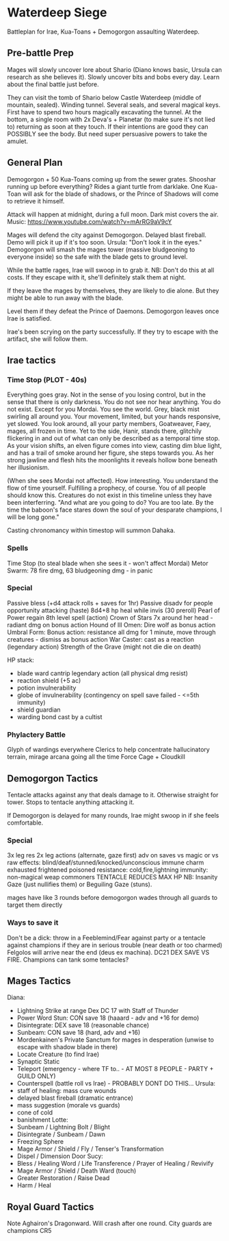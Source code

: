 # Waterdeep Siege
Battleplan for Irae, Kua-Toans + Demogorgon assaulting Waterdeep.

## Pre-battle Prep
Mages will slowly uncover lore about Shario (Diano knows basic, Ursula can research as she believes it). Slowly uncover bits and bobs every day. Learn about the final battle just before.

They can visit the tomb of Shario below Castle Waterdeep (middle of mountain, sealed). Winding tunnel. Several seals, and several magical keys. First have to spend two hours magically excavating the tunnel. At the bottom, a single room with 2x Deva's + Planetar (to make sure it's not lied to) returning as soon at they touch. If their intentions are good they can POSSIBLY see the body. But need super persuasive powers to take the amulet.


## General Plan
Demogorgon + 50 Kua-Toans coming up from the sewer grates.
Shooshar running up before everything? Rides a giant turtle from darklake.
One Kua-Toan will ask for the blade of shadows, or the Prince of Shadows will come to retrieve it himself.

Attack will happen at midnight, during a full moon. Dark mist covers the air.
Music: https://www.youtube.com/watch?v=mArRG9aV9cY

Mages will defend the city against Demogorgon. Delayed blast fireball. Demo will pick it up if it's too soon. Ursula: "Don't look it in the eyes."
Demogorgon will smash the mages tower (massive bludgeoning to everyone inside) so the safe with the blade gets to ground level.

While the battle rages, Irae will swoop in to grab it. NB: Don't do this at all costs. If they escape with it, she'll definitely stalk them at night.

If they leave the mages by themselves, they are likely to die alone.
But they might be able to run away with the blade.

Level them if they defeat the Prince of Daemons.
Demogorgon leaves once Irae is satisfied.

Irae's been scrying on the party successfully. If they try to escape with the artifact, she will follow them.


## Irae tactics
### Time Stop (PLOT - 40s)
Everything goes gray. Not in the sense of you losing control, but in the sense that there is only darkness. You do not see nor hear anything. You do not exist. Except for you Mordai. You see the world. Grey, black mist swirling all around you. Your movement, limited, but your hands responsive, yet slowed. You look around, all your party members, Goatweaver, Faey, mages, all frozen in time. Yet to the side, Hanir, stands there, glitchily flickering in and out of what can only be described as a temporal time stop. As your vision shifts, an elven figure comes into view, casting dim blue light, and has a trail of smoke around her figure, she steps towards you. As her strong jawline and flesh hits the moonlights it reveals hollow bone beneath her illusionism.

(When she sees Mordai not affected). How interesting. You understand the flow of time yourself.
Fulfilling a prophecy, of course. You of all people should know this. Creatures do not exist in this timeline unless they have been interferring.
"And what are you going to do? You are too late. By the time the baboon's face stares down the soul of your desparate champions, I will be long gone."


Casting chronomancy within timestop will summon Dahaka.

### Spells
Time Stop (to steal blade when she sees it - won't affect Mordai)
Metor Swarm: 78 fire dmg, 63 bludgeoning dmg - in panic


### Special
Passive bless (+d4 attack rolls + saves for 1hr)
Passive disadv for people opportunity attacking (haste)
8d4+8 hp heal while invis (30 preroll)
Pearl of Power regain 8th level spell (action)
Crown of Stars 7x around her head - radiant dmg on bonus action
Hound of Ill Omen: Dire wolf as bonus action
Umbral Form: Bonus action: resistance all dmg for 1 minute, move through creatures - dismiss as bonus action
War Caster: cast as a reaction (legendary action)
Strength of the Grave (might not die die on death)

HP stack:
- blade ward cantrip legendary action (all physical dmg resist)
- reaction shield (+5 ac)
- potion invulnerability
- globe of invulnerability (contingency on spell save failed - <=5th immunity)
- shield guardian
- warding bond cast by a cultist

### Phylactery Battle
Glyph of wardings everywhere
Clerics to help concentrate
hallucinatory terrain, mirage arcana going all the time
Force Cage + Cloudkill

## Demogorgon Tactics
Tentacle attacks against any that deals damage to it. Otherwise straight for tower. Stops to tentacle anything attacking it.

If Demogorgon is delayed for many rounds, Irae might swoop in if she feels comfortable.

### Special
3x leg res
2x leg actions (alternate, gaze first)
adv on saves vs magic or vs raw effects: blind/deaf/stunned/knocked/unconscious
immune charm exhausted frightened poisoned
resistance: cold,fire,lightning
immunity: non-magical weap commoners
TENTACLE REDUCES MAX HP
NB: Insanity Gaze (just nullifies them) or Beguiling Gaze (stuns).

mages have like 3 rounds before demogorgon wades through all guards to target them directly

### Ways to save it
Don't be a dick: throw in a Feeblemind/Fear against party or a tentacle against champions if they are in serious trouble (near death or too charmed)
Felgolos will arrive near the end (deus ex machina). DC21 DEX SAVE VS FIRE.
Champions can tank some tentacles?

## Mages Tactics
Diana:
- Lightning Strike at range Dex DC 17 with Staff of Thunder
- Power Word Stun: CON save 18 (haaard - adv and +16 for demo)
- Disintegrate: DEX save 18 (reasonable chance)
- Sunbeam: CON save 18 (hard, adv and +16)
- Mordenkainen's Private Sanctum for mages in desperation (unwise to escape with shadow blade in there)
- Locate Creature (to find Irae)
- Synaptic Static
- Teleport (emergency - where TF to.. - AT MOST 8 PEOPLE - PARTY + GUILD ONLY)
- Counterspell (battle roll vs Irae) - PROBABLY DONT DO THIS...
Ursula:
- staff of healing: mass cure wounds
- delayed blast fireball (dramatic entrance)
- mass suggestion (morale vs guards)
- cone of cold
- banishment
Lotte:
- Sunbeam / Lightning Bolt / Blight
- Disintegrate / Sunbeam / Dawn
- Freezing Sphere
- Mage Armor / Shield / Fly / Tenser's Transformation
- Dispel / Dimension Door
Sucy:
- Bless / Healing Word / Life Transference / Prayer of Healing / Revivify
- Mage Armor / Shield / Death Ward (touch)
- Greater Restoration / Raise Dead
- Harm / Heal

## Royal Guard Tactics
Note Aghairon's Dragonward. Will crash after one round.
City guards are champions CR5

